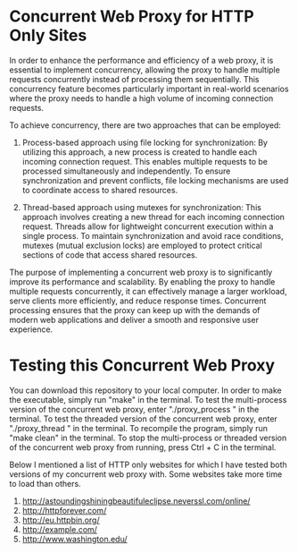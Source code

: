 # Concurrent Web Proxy for HTTP Only Sites
In order to enhance the performance and efficiency of a web proxy, it is essential to implement concurrency, allowing the proxy to handle multiple requests concurrently instead of processing them sequentially. This concurrency feature becomes particularly important in real-world scenarios where the proxy needs to handle a high volume of incoming connection requests.

To achieve concurrency, there are two approaches that can be employed:

1. Process-based approach using file locking for synchronization: By utilizing this approach, a new process is created to handle each incoming connection request. This enables multiple requests to be processed simultaneously and independently. To ensure synchronization and prevent conflicts, file locking mechanisms are used to coordinate access to shared resources.

2. Thread-based approach using mutexes for synchronization: This approach involves creating a new thread for each incoming connection request. Threads allow for lightweight concurrent execution within a single process. To maintain synchronization and avoid race conditions, mutexes (mutual exclusion locks) are employed to protect critical sections of code that access shared resources.

The purpose of implementing a concurrent web proxy is to significantly improve its performance and scalability. By enabling the proxy to handle multiple requests concurrently, it can effectively manage a larger workload, serve clients more efficiently, and reduce response times. Concurrent processing ensures that the proxy can keep up with the demands of modern web applications and deliver a smooth and responsive user experience.

# Testing this Concurrent Web Proxy
You can download this repository to your local computer.
In order to make the executable, simply run "make" in the terminal.
To test the multi-process version of the concurrent web proxy, enter "./proxy_process <port number>" in the terminal.
To test the threaded version of the concurrent web proxy, enter "./proxy_thread <port number>" in the terminal.
To recompile the program, simply run "make clean" in the terminal.
To stop the multi-process or threaded version of the concurrent web proxy from running, press Ctrl + C in the terminal.

Below I mentioned a list of HTTP only websites for which I have tested both versions of my concurrent web proxy with. Some websites take more 
time to load than others.
1. http://astoundingshiningbeautifuleclipse.neverssl.com/online/
2. http://httpforever.com/
3. http://eu.httpbin.org/
4. http://example.com/
5. http://www.washington.edu/
